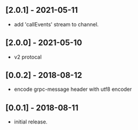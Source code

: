 ## [2.0.1] - 2021-05-11

- add 'callEvents' stream to channel.

## [2.0.0] - 2021-05-10

- v2 protocal

## [0.0.2] - 2018-08-12

- encode grpc-message header with utf8 encoder

## [0.0.1] - 2018-08-11

- initial release.
